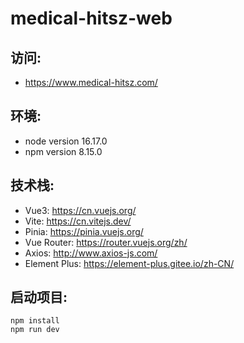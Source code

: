 # medical-hitsz-web

## 访问:
* https://www.medical-hitsz.com/

## 环境:
* node version 16.17.0
* npm version 8.15.0

## 技术栈:
* Vue3: https://cn.vuejs.org/
* Vite: https://cn.vitejs.dev/
* Pinia: https://pinia.vuejs.org/
* Vue Router: https://router.vuejs.org/zh/
* Axios: http://www.axios-js.com/
* Element Plus: https://element-plus.gitee.io/zh-CN/


## 启动项目:
``` 
npm install
npm run dev
```
